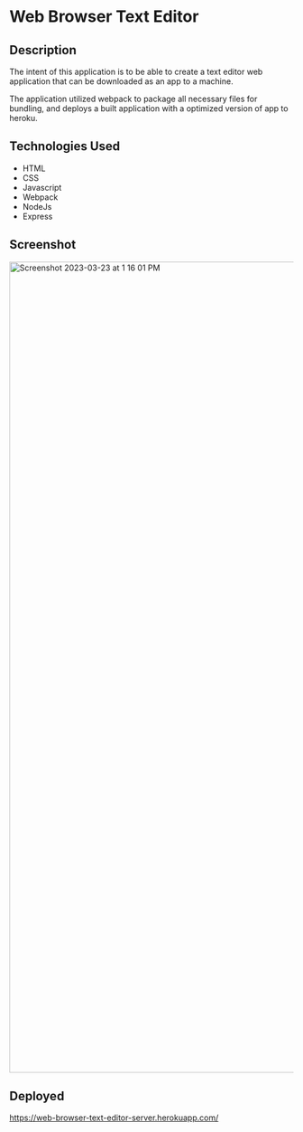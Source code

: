 # Web Browser Text Editor

## Description

The intent of this application is to be able to create a text editor web application that can be downloaded as an app to a machine. 

The application utilized webpack to package all necessary files for bundling, and deploys a built application with a optimized version of 
app to heroku. 

## Technologies Used
* HTML
* CSS
* Javascript
* Webpack
* NodeJs
* Express

## Screenshot

<img width="1435" alt="Screenshot 2023-03-23 at 1 16 01 PM" src="https://user-images.githubusercontent.com/23002875/227342246-f15af74f-0f66-4ac8-91b0-47e4cbee28c3.png">

## Deployed

https://web-browser-text-editor-server.herokuapp.com/


